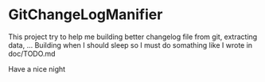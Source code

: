 GitChangeLogManifier
====================

This project try to help me building better changelog file from git, extracting data, ...
Building when I should sleep so I must do somathing like I wrote in doc/TODO.md 

Have a nice night
